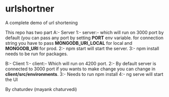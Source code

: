 # urlshortner
A complete demo of url shortening 

This repo has two part 
A:- Server
1:- server:- which will run on 3000 port by default (you can pass any port by setting **PORT** env variable.
for connection string you have to pass **MONGODB_URI_LOCAL** for local and **MONGODB_URI** for prod.
2:- npm start will start the server.
3:- npm install needs to be run for packages.


B:- Client 
1:- client:- Which will run on 4200 port.
2:- By default server is connected to 3000 port if you wants to make change you can change in **client/src/environments**.
3:- Needs to run npm install
4:- ng serve will start the UI


By chaturdev (mayank chaturvedi)
